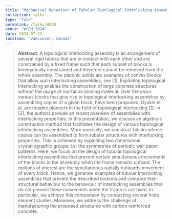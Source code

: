 ```yaml
---
title: "Mechanical Behaviour of Tubular Topological Interlocking Assemblies" 
collection: talks 
type: "Talk" 
permalink: /talks/WCCM 
venue: "WCCM 2024" 
date: 2024-07-22 
location: "Vancouver, Canada"
---
```

> __Abstract__: A topological interlocking assembly is an arrangement of several rigid blocks that are in contact
> with each other and are constrained by a fixed frame such that each subset of blocks is kinematically constrained
> and therefore cannot be removed from the whole assembly. The platonic solids are examples of convex blocks that
> allow such interlocking assemblies, see [1]. Exploiting topological interlocking enables the construction of large
> concrete structures without the usage of mortar as binding material. Over the years various blocks that give rise 
> to topological interlocking assemblies by assembling copies of a given block, have been proposed. Dyskin et al. 
> are notable pioneers in the field of topological interlocking [1]. In [2], the authors provide an recent overview
> of assemblies with interlocking properties. In this presentation, we discuss an algebraic construction method that
> facilitates the design of various topological interlocking assemblies. More precisely, we construct blocks whose
> copies can be assembled to form tubular structures with interlocking properties. This is achieved by exploiting 
> two dimensional crystallographic groups, i.e. the symmetries of periodic wall paper patterns. Here, we focus on 
> the design of tubular topological interlocking assemblies that prevent certain simultaneous movements of the 
> blocks in the assembly when the frame remains unfixed. The motions of interest are the simultaneous radially 
> outwards movement of every block. Hence, we generate examples of tubular interlocking assemblies that prevent
> the described motions and compare their structural behaviour to the behaviour of interlocking assemblies that
> do not prevent these movements when the frame is not fixed. In particular, we achieve this comparison by conducting
> several finite element studies. Moreover, we address the challenge of manufacturing the proposed structures with
> carbon reinforced concrete.
